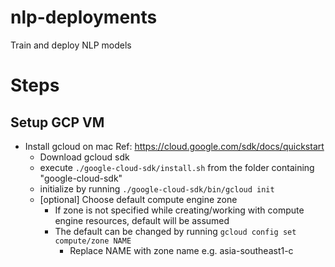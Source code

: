 # nlp-deployments
Train and deploy NLP models

# Steps
## Setup GCP VM
* Install gcloud on mac
Ref: https://cloud.google.com/sdk/docs/quickstart
    * Download gcloud sdk 
    * execute `./google-cloud-sdk/install.sh` from the folder containing "google-cloud-sdk"
    * initialize by running `./google-cloud-sdk/bin/gcloud init`
    * [optional] Choose default compute engine zone
        * If zone is not specified while creating/working with compute engine resources, default will be assumed
        *  The default can be changed by running `gcloud config set compute/zone NAME`
            * Replace NAME with zone name e.g. asia-southeast1-c